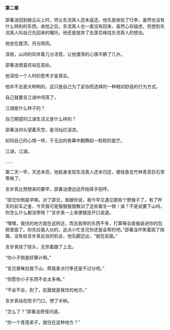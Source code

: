 #### 第二章

邵春泷回到拨云尖上时，师父东流真人还未返还。他先是收拾了行李，虽然也没有什么特别的东西。收拾之后，东流真人也一直没有回来，虽然心存疑虑，但想到东流真人叫自己先回来的嘱托，他还是放弃了去莲花峰找东流真人的想法。

他坐在屋顶，月光明亮。

深夜，山间的风伴着几分凉意，让他激荡的心情平静了几许。

邵春泷很喜欢站在高处。

他深信一个人时的思考才是真实。

他并不总是大咧咧的，这只是自己为了妥协而选择的一种相对舒适的行为方式。

自己就要去江湖中闯荡了。

江湖是什么样子的？

自己期望的江湖生活又是什么样的？

邵春泷仰头望着天空，星河灿烂滚烫。

如同自己的心情一样，于无边的夜幕中翻腾起一粒粒的星芒。

江湖，江湖。

……

第二天一早，天还未亮，他起身发现东流真人还未归还，便径直去竹林青苔巨石旁等候了。

言步真比预想来的要早，邵春泷便远远开始挥手招呼。

“邵兄你倒是早嘛。对了邵兄，我跟你说，我今早又遇见那些个野猴子了，有了昨天的前车之鉴，今天我可是狠狠狠狠教训了这些畜生一顿！诶？不是说要下山吗，你怎么什么都没带呀？”言步真一上来便接连开口说道。

“嘿嘿，我住的地方就在这附近，而且我带的东西不多，打算等会直接装进你的包袱里面了。你先拉我入伙的，这点小忙言兄你还是会帮的吧。”邵春泷坏笑着挑了挑眉，没有给言步真反驳的机会，他先脚迈出，“就在前面。”

言步真挠了挠头，无奈着跟了上去。

“你小子倒是好算计啊。”

“言兄冒昧拉我下山，帮我拿点行李还是不过分吧。”

“但愿你小子东西不会太多咯。”

“不会不会，到了，前面就是我住的地方。”

言步真站在院子门口，愣了半晌。

“怎么了？”邵春泷奇怪问道。

“你一个青莲弟子，就住在这种地方？”